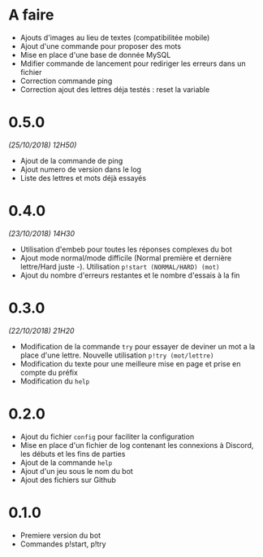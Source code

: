 # A faire
- Ajouts d'images au lieu de textes (compatibilitée mobile)
- Ajout d'une commande pour proposer des mots
- Mise en place d'une base de donnée MySQL
- Mdifier commande de lancement pour rediriger les erreurs dans un fichier
- Correction commande ping
- Correction ajout des lettres déja testés : reset la variable

# 0.5.0
*(25/10/2018) 12H50)*
- Ajout de la commande de ping
- Ajout numero de version dans le log
- Liste des lettres et mots déjà essayés

# 0.4.0
*(23/10/2018) 14H30*
- Utilisation d'embeb pour toutes les réponses complexes du bot
- Ajout mode normal/mode difficile (Normal première et dernière lettre/Hard juste -). Utilisation `p!start (NORMAL/HARD) (mot)`
- Ajout du nombre d'erreurs restantes et le nombre d'essais à la fin

# 0.3.0
*(22/10/2018) 21H20*
- Modification de la commande `try` pour essayer de deviner un mot a la place d'une lettre. Nouvelle utilisation `p!try (mot/lettre)`
- Modification du texte pour une meilleure mise en page et prise en compte du préfix
- Modification du `help`

# 0.2.0
- Ajout du fichier `config` pour faciliter la configuration
- Mise en place d'un fichier de log contenant les connexions à Discord, les débuts et les fins de parties
- Ajout de la commande `help`
- Ajout d'un jeu sous le nom du bot
- Ajout des fichiers sur Github

# 0.1.0
- Premiere version du bot
- Commandes p!start, p!try
